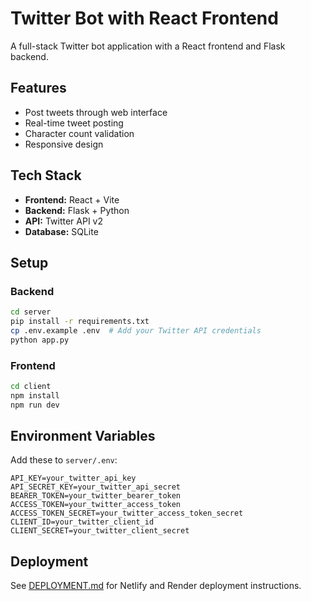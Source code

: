 # Twitter Bot with React Frontend

A full-stack Twitter bot application with a React frontend and Flask backend.

## Features
- Post tweets through web interface
- Real-time tweet posting
- Character count validation
- Responsive design

## Tech Stack
- **Frontend:** React + Vite
- **Backend:** Flask + Python
- **API:** Twitter API v2
- **Database:** SQLite

## Setup

### Backend
```bash
cd server
pip install -r requirements.txt
cp .env.example .env  # Add your Twitter API credentials
python app.py
```

### Frontend
```bash
cd client
npm install
npm run dev
```

## Environment Variables
Add these to `server/.env`:
```
API_KEY=your_twitter_api_key
API_SECRET_KEY=your_twitter_api_secret
BEARER_TOKEN=your_twitter_bearer_token
ACCESS_TOKEN=your_twitter_access_token
ACCESS_TOKEN_SECRET=your_twitter_access_token_secret
CLIENT_ID=your_twitter_client_id
CLIENT_SECRET=your_twitter_client_secret
```

## Deployment
See [DEPLOYMENT.md](DEPLOYMENT.md) for Netlify and Render deployment instructions.

